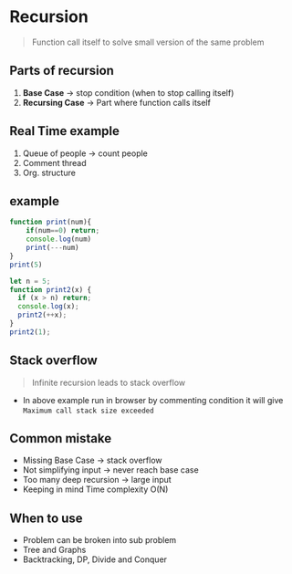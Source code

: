 # Recursion

> Function call itself to solve small version of the same problem

## Parts of recursion

1. **Base Case** -> stop condition (when to stop calling itself)
2. **Recursing Case** -> Part where function calls itself

## Real Time example

1. Queue of people -> count people
2. Comment thread
3. Org. structure

## example

```js
function print(num){
    if(num==0) return;
    console.log(num)
    print(---num)
}
print(5)
```

```js
let n = 5;
function print2(x) {
  if (x > n) return;
  console.log(x);
  print2(++x);
}
print2(1);
```

## Stack overflow

> Infinite recursion leads to stack overflow

- In above example run in browser by commenting condition it will give `Maximum call stack size exceeded`

## Common mistake

- Missing Base Case -> stack overflow
- Not simplifying input -> never reach base case
- Too many deep recursion -> large input
- Keeping in mind Time complexity O(N)

## When to use

- Problem can be broken into sub problem
- Tree and Graphs
- Backtracking, DP, Divide and Conquer
